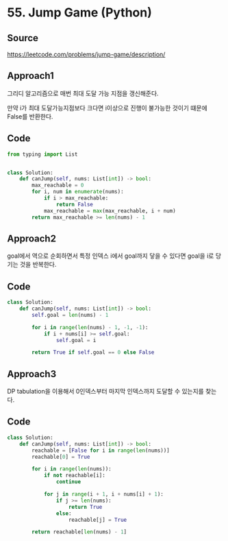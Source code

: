 # 55. Jump Game (Python)

## Source

https://leetcode.com/problems/jump-game/description/

## Approach1

그리디 알고리즘으로 매번 최대 도달 가능 지점을 갱신해준다.

만약 i가 최대 도달가능지점보다 크다면 i이상으로 진행이 불가능한 것이기 떄문에 False를 반환한다.

## Code

```python
from typing import List


class Solution:
    def canJump(self, nums: List[int]) -> bool:
        max_reachable = 0
        for i, num in enumerate(nums):
            if i > max_reachable:
                return False
            max_reachable = max(max_reachable, i + num)
        return max_reachable >= len(nums) - 1
```

## Approach2

goal에서 역으로 순회하면서 특정 인덱스 i에서 goal까지 닿을 수 있다면 goal을 i로 당기는 것을 반복한다.

## Code

```python
class Solution:
    def canJump(self, nums: List[int]) -> bool:
        self.goal = len(nums) - 1

        for i in range(len(nums) - 1, -1, -1):
            if i + nums[i] >= self.goal:
                self.goal = i

        return True if self.goal == 0 else False
```

## Approach3

DP tabulation을 이용해서 0인덱스부터 마지막 인덱스까지 도달할 수 있는지를 찾는다.

## Code

```python
class Solution:
    def canJump(self, nums: List[int]) -> bool:
        reachable = [False for i in range(len(nums))]
        reachable[0] = True

        for i in range(len(nums)):
            if not reachable[i]:
                continue

            for j in range(i + 1, i + nums[i] + 1):
                if j >= len(nums):
                    return True
                else:
                    reachable[j] = True

        return reachable[len(nums) - 1]
```
